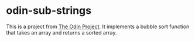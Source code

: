 # odin-sub-strings

This is a project from [The Odin Project](https://www.theodinproject.com/lessons/ruby-bubble-sort).
It implements a bubble sort function that takes an array and returns a sorted array.
